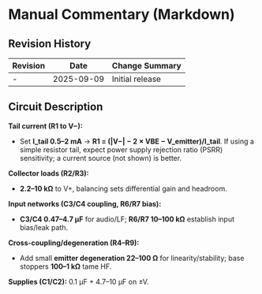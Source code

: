 # Manual Commentary (Markdown)

## Revision History

| Revision | Date       | Change Summary  |
| -------- | ---------- | --------------- |
| -        | 2025-09-09 | Initial release |

## Circuit Description

**Tail current (R1 to V−):**

- Set **I_tail 0.5–2 mA** → **R1 = (|V−| − 2 × VBE − V_emitter)/I_tail**. If using a simple resistor tail, expect power supply rejection ratio (PSRR) sensitivity; a current source (not shown) is better.
    

**Collector loads (R2/R3):**

- **2.2–10 kΩ** to V+, balancing sets differential gain and headroom.
    

**Input networks (C3/C4 coupling, R6/R7 bias):**

- **C3/C4 0.47–4.7 µF** for audio/LF; **R6/R7 10–100 kΩ** establish input bias/leak path.
    

**Cross-coupling/degeneration (R4–R9):**

- Add small **emitter degeneration 22–100 Ω** for linearity/stability; base stoppers **100–1 kΩ** tame HF.
    

**Supplies (C1/C2):** 0.1 µF + 4.7–10 µF on ±V.